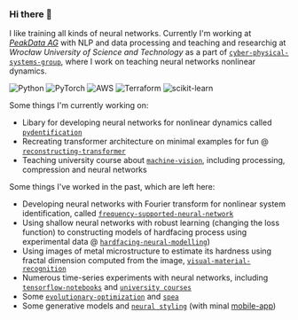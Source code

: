 ### Hi there 👋

<!--
**kzajac97/kzajac97** is a ✨ _special_ ✨ repository because its `README.md` (this file) appears on your GitHub profile.

Here are some ideas to get you started:

- 🔭 I’m currently working on ...
- 🌱 I’m currently learning ...
- 👯 I’m looking to collaborate on ...
- 🤔 I’m looking for help with ...
- 💬 Ask me about ...
- 📫 How to reach me: ...
- 😄 Pronouns: ...
- ⚡ Fun fact: ...
-->

I like training all kinds of neural networks. Currently I'm working at [*PeakData AG*](https://www.peakdata.com/) with NLP and data processing and teaching and researchig at *Wrocław University of Science and Technology* as a part of [`cyber-physical-systems-group`](https://github.com/cyber-physical-systems-group), where I work on teaching neural networks nonlinear dynamics.<br>

![Python](https://img.shields.io/badge/python-3670A0?style=flat&logo=python&logoColor=ffdd54)
![PyTorch](https://img.shields.io/badge/PyTorch-%23EE4C2C.svg?style=flat&logo=PyTorch&logoColor=white)
![AWS](https://img.shields.io/badge/AWS-%23FF9900.svg?style=flat&logo=amazon-aws&logoColor=white)
![Terraform](https://img.shields.io/badge/terraform-%235835CC.svg?style=flat&logo=terraform&logoColor=white)
![scikit-learn](https://img.shields.io/badge/scikit--learn-%23F7931E.svg?style=flat&logo=scikit-learn&logoColor=white)

Some things I'm currently working on:
* Libary for developing neural networks for nonlinear dynamics called [`pydentification`](https://github.com/cyber-physical-systems-group/pydentification)
* Recreating transformer architecture on minimal examples for fun @ [`reconstructing-transformer`](https://github.com/kzajac97/reconstructing-transformer)
* Teaching university course about [`machine-vision`](https://github.com/kzajac97/machine-vision), including processing, compression and neural networks

Some things I've worked in the past, which are left here:
* Developing neural networks with Fourier transform for nonlinear system identification, called [`frequency-supported-neural-network`](https://github.com/kzajac97/frequency-supported-neural-networks)
* Using shallow neural networks with robust learning (changing the loss function) to constructing models of hardfacing process using experimental data @ [`hardfacing-neural-modelling`](https://github.com/kzajac97/hardfacing-neural-modelling))
* Using images of metal microstructure to estimate its hardness using fractal dimension computed from the image, [`visual-material-recognition`](https://github.com/kzajac97/visual-material-recognition)
* Numerous time-series experiments with neural networks, including [`tensorflow-notebooks`](https://github.com/kzajac97/tensorflow-notebooks) and [`university courses`](https://github.com/kzajac97/MID)
* Some [`evolutionary-optimization`](https://github.com/kzajac97/evolutionary-algorithms) and [`spea`](https://github.com/kzajac97/SPEA)
* Some generative models and [`neural styling`](https://github.com/kzajac97/AWD) (with minal [mobile-app](`https://github.com/kzajac97/neural-styler`))
